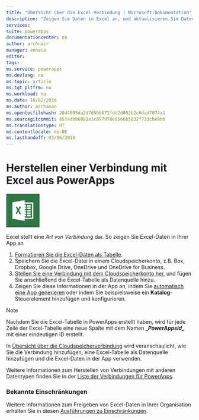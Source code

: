 ```yaml
---
title: "Übersicht über die Excel-Verbindung | Microsoft-Dokumentation"
description: "Zeigen Sie Daten in Excel an, und aktualisieren Sie Daten in Excel, indem Sie die Arbeitsmappe in einem Cloudspeicherkonto speichern und anschließend aus Ihrer App eine Verbindung mit den Daten herstellen."
services: 
suite: powerapps
documentationcenter: na
author: archnair
manager: anneta
editor: 
tags: 
ms.service: powerapps
ms.devlang: na
ms.topic: article
ms.tgt_pltfrm: na
ms.workload: na
ms.date: 10/02/2016
ms.author: archanan
ms.openlocfilehash: 28d4895da2d7d9bb871fdd2d803b2c6dad7874a1
ms.sourcegitcommit: 85fadbb6881e1c097970e0566b5832f733cbe9b6
ms.translationtype: HT
ms.contentlocale: de-DE
ms.lasthandoff: 03/06/2018
---
```

# <a name="connect-to-excel-from-powerapps"></a>Herstellen einer Verbindung mit Excel aus PowerApps
![Excel](./media/connection-excel/excelicon.png)

Excel stellt eine *Art von Verbindung* dar. So zeigen Sie Excel-Daten in Ihrer App an

1. [Formatieren Sie die Excel-Daten als Tabelle](https://support.office.com/article/Create-an-Excel-table-in-a-worksheet-E81AA349-B006-4F8A-9806-5AF9DF0AC664).
2. Speichern Sie die Excel-Datei in einem Cloudspeicherkonto, z.B. Box, Dropbox, Google Drive, OneDrive und OneDrive for Business.
3. [Stellen Sie eine Verbindung mit dem Cloudspeicherkonto her](../add-manage-connections.md), und fügen Sie anschließend die Excel-Tabelle als Datenquelle hinzu.
4. Zeigen Sie diese Informationen in der App an, indem Sie [automatisch eine App generieren](../get-started-create-from-data.md) oder indem Sie beispielsweise ein **Katalog**-Steuerelement hinzufügen und konfigurieren.

> [!NOTE]
> Nachdem Sie die Excel-Tabelle in PowerApps erstellt haben, wird für jede Zeile der Excel-Tabelle eine neue Spalte mit dem Namen **\_*PowerAppsId_*** mit einer eindeutigen ID erstellt.

In [Übersicht über die Cloudspeicherverbindung](cloud-storage-blob-connections.md) wird veranschaulicht, wie Sie die Verbindung hinzufügen, eine Excel-Tabelle als Datenquelle hinzufügen und die Excel-Daten in der App verwenden.

Weitere Informationen zum Herstellen von Verbindungen mit anderen Datentypen finden Sie in der [Liste der Verbindungen für PowerApps](../connections-list.md).

### <a name="known-limitations"></a>Bekannte Einschränkungen
Weitere Informationen zum Freigeben von Excel-Daten in Ihrer Organisation erhalten Sie in diesen [Ausführungen zu Einschränkungen](cloud-storage-blob-connections.md#sharing-excel-tables).

